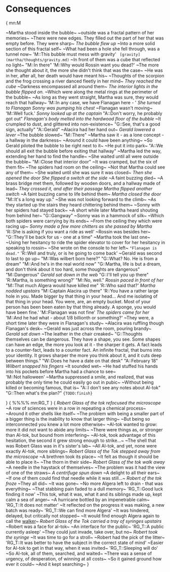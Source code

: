 # Consequences
{
mn:M

~Martha stood inside the bubble~ 
~outside was a fractal pattern of her memories~
~There were new edges. 
They filled out the part of her that was empty before.
They were sharp~
*The bubble flew up*
~Into a more solid section of this fractal self~
~What had been a hole she fell through, was a tunnel now~
'M::This bubble must mess with gravity'
`
[gravity](martha/thoughts/gravity.md)`
~In front of them was a cube that reflected no light~
"M::In there"
'M::Why would Rossin want you dead?'
~The more she thought about it, the more she didn't think that was the case~
~He was in her, after all, her death would have meant his~
~Thoughts of the scorpion and the frog crossing a river danced fleetly in her mind~
*They reached the cube*
~Darkness encompassed all around them~
*The interior lights in the bubble flipped on.*
~Which were along the metal rings at the perimeter of the bubble~
~As long as they went straight, Martha was sure, they would reach that hallway~
'M::In any case, we have Flanagan here - '
*She turned to Flanagan*
*Sonny was pumping his chest*
~Flanagan wasn't moving~
'M::Well fuck.'
*Sonny looked up at the captain*
"A::Don't worry, he probably got out"
*Flanagan's body melted into the hardwood floor of the bubble*
~It crumpled to dust, and glittered into non-existence~
"G::See, that's a good sign, actually"
"A::Gerald"
~Alacira had her hand out~
*Gerald lowered a lever*
~The bubble slowed~
"M::There"
~Martha saw it - as a lone concept - a hallway in the darkness~
~Around it could have been anything~
~So Gerald piloted the bubble to be right next to it~
~He put it into park~
"A::We should all exit the bubble before exiting that hallway"
~Martha led the way, extending her hand to find the handle~
~She waited until all were outside the bubble~ 
"M::Close that interior door"
~It was cramped, but the six of them fit~
~The spiders had room on the ceiling~
~Not that Martha could see any of them~
~She waited until she was sure it was closed~
*Then she opened the door*
*She flipped a switch at the side*
~A faint buzzing died~
~A brass bridge met them, followed by wooden doors, and a hallway made of lead~
*They crossed it, and after their passage Martha flipped another switch*
~A faint buzzing came to life behind them~
*Martha closed the door*
"M::It's a long way up."
~She was not looking forward to the climb~
~As they started up the stairs they heard chittering behind them~
~Sonny with her spiders had stayed back~
~A short while later Martha heard shouting from behind her~
"G::Gangway"
~Sonny was in a hammock of silk~
~Which both spiders were carrying by its ends~
~From the ceiling they which were racing up~
*Sonny made a few more chitters as she passed by Martha*
'R::She is asking if you want a ride as well'
~Rossin was besides her~
"G::They'll be back for us - one at a time"
~Martha took the last one~
~Using her hesitancy to ride the spider elevator to cover for her hesitancy in speaking to rossin~
~She wrote on the console to her left~
`"Flanagan is dead."`
'R::Well and truly, or is he going to come back'
~Gerald was second to last to go up~
"M::Was wilbert born here?"
"G::What? 
No. 
He is from a dream"
"M::And he's in the real world now"
"G::Martha, life is but a dream, and don't think about it too hard, some thoughts are dangerous"
"M::Dangerous"
*Gerald sat down in the web*
"G::I'll tell you up there"
'R::Martha, is something wrong?'
"M::No, well."
*Rossin paced in front of her*
"M::That much Algera would have killed me"
'R::Who said that?'
*Martha nodded upstairs*
"M::Captain Alacira up there"
'R::You have a rather large hole in you.
Made bigger by that thing in your head... 
And me isolating of that thing in your head.
You were, are, an empty bucket.
Most of your person has been been eaten by that thing already.
A sponge, you would have been fine.'
'M::Flanagan was not fine'
*The spiders came for her*
'M::And he had what - about 1/8 billionth or something?'
~They were, a short time later they were in Flanagan's study~ 
~Alacira was ruffling though Flanagan's desk~
~Gerald was just across the room, pouring brandy~
*Gerald sat down*
~The leather in the chair creaked~
"G::Thoughts themselves can be dangerous.
They have a shape, you see.
Some shapes can have an edge, the more you look at it - the sharper it gets.
A fact leads to a counter-fact, leads to a counter fact.
An infinite fractal, that burns into your identity.
It grows sharper the more you think about it, and it cuts deep between things."
"W::Does he have a date on that desk"
"A::February 18"
*Wilbert snapped his fingers*
~It sounded wet~
~He had stuffed his hands into his pockets before Martha had a chance to see~  
'M::Not halloween'
~Martha suppressed a smile, and realized, that was probably the only time he could easily go out in pubic~
~Without being killed or becoming famous, that is~
"A::I don't see any notes about Al-tok"
"G::Then what's the plan?"
`{TODO:finish}`

}
{
%%%%
mn:RG_T
}
{
*Robert Glass of the tok refocused the microscope*
~A row of sciences were in a row in repeating a chemical process~
~Around it other shells like itself~
~The problem with being a smaller part of a bigger thing is the inability to know that larger thing~
~But being so interconnected you knew a lot more otherwise~
~Al-tok wanted to grow: more it did not want to abide any limits~
~There were things as, or stronger than Al-tok, but bound from interfering~
~Al-tok, took advantage of this hesitation, the second it grew strong enough to strike...~
~The shell that was Robert Glass was in it's sister's lab~
~All Al-tok, and yet, none were exactly Al-tok, more siblings~
*Robert Glass of the Tok stepped away from the microscope*
~A brethren took its place~
~It felt as though it should be able to place it~
~The thorn in their side~
*Robert Glass of the tok walk away*
~A needle in the haystack of themselves~
~The problem was it had the view of one of the straws~
*A centrifuge spun down*
~A delight to all their ears~
~If one of them could find that needle while it was still...~
*Robert of the tok froze*
~They all did~
~It was gone~
~No more Algera left to drain - that was everything~
~That stabbing pain faded to a dull memory~
'RG_T::Good luck finding it now'
~This tok, what it was, what it and its siblings made up, kept calm a sea of anger~
~A hurricane bottled by an impenetrable calm~
'RG_T::It does not matter'
~It reflected on the progress it was making, a new batch was ready~
'RG_T::We can find more Algera'
~It was hindered, delayed, but critically not stopped~
~It would find enough Algera again to call the  [walker](reality-walkers.md)~
*Robert Glass of the Tok carried a tray of syringes upstairs*
~Robert was a face for al-tok~
~An interface for the public~
'RG_T::A public currently asleep'
~They could just invade, take over, but no~
*Robert took the syringe*
~It was time to go for a stroll~
~Robert had the pick of the litter~
'RG_T::It was better to have the subject in the correct state of mind'
~Easier for Al-tok to get in that way, when it was invited~
'RG_T::Sleeping will do'
~So Al-tok, all of them, searched, and waited~
~There was a sense of urgency, of desperation, of winning at all costs~
~So it gained ground how ever it could~
~And it kept searching~
}